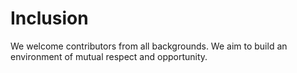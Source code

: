 # Inclusion
We welcome contributors from all backgrounds. We aim to build an environment of mutual respect and opportunity.